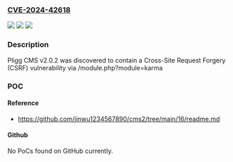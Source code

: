 ### [CVE-2024-42618](https://cve.mitre.org/cgi-bin/cvename.cgi?name=CVE-2024-42618)
![](https://img.shields.io/static/v1?label=Product&message=n%2Fa&color=blue)
![](https://img.shields.io/static/v1?label=Version&message=n%2Fa&color=blue)
![](https://img.shields.io/static/v1?label=Vulnerability&message=n%2Fa&color=brighgreen)

### Description

Pligg CMS v2.0.2 was discovered to contain a Cross-Site Request Forgery (CSRF) vulnerability via /module.php?module=karma

### POC

#### Reference
- https://github.com/jinwu1234567890/cms2/tree/main/16/readme.md

#### Github
No PoCs found on GitHub currently.

